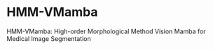 # HMM-VMamba
HMM-VMamba: High-order Morphological Method Vision Mamba for Medical Image Segmentation
